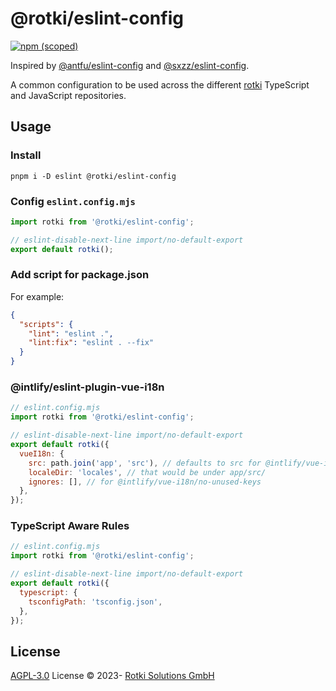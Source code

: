 # @rotki/eslint-config

[![npm (scoped)](https://img.shields.io/npm/v/@rotki/eslint-config?style=flat-square)](https://www.npmjs.com/package/@rotki/eslint-config)

Inspired by [@antfu/eslint-config](https://github.com/antfu/eslint-config) and [@sxzz/eslint-config](https://github.com/sxzz/eslint-config).

A common configuration to be used across the different [rotki](https://github.com/rotki) TypeScript and JavaScript repositories.

## Usage

### Install

```
pnpm i -D eslint @rotki/eslint-config
```

### Config `eslint.config.mjs`

```js
import rotki from '@rotki/eslint-config';

// eslint-disable-next-line import/no-default-export
export default rotki();
```

### Add script for package.json

For example:

```json
{
  "scripts": {
    "lint": "eslint .",
    "lint:fix": "eslint . --fix"
  }
}
```

### @intlify/eslint-plugin-vue-i18n

```js
// eslint.config.mjs
import rotki from '@rotki/eslint-config';

// eslint-disable-next-line import/no-default-export
export default rotki({
  vueI18n: {
    src: path.join('app', 'src'), // defaults to src for @intlify/vue-i18n/no-unused-keys,
    localeDir: 'locales', // that would be under app/src/
    ignores: [], // for @intlify/vue-i18n/no-unused-keys
  },
});
```

### TypeScript Aware Rules

```js
// eslint.config.mjs
import rotki from '@rotki/eslint-config';

// eslint-disable-next-line import/no-default-export
export default rotki({
  typescript: {
    tsconfigPath: 'tsconfig.json',
  },
});
```

## License

[AGPL-3.0](./LICENSE) License &copy; 2023- [Rotki Solutions GmbH](https://github.com/rotki)
